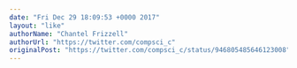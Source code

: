 ```yaml
---
date: "Fri Dec 29 18:09:53 +0000 2017"
layout: "like"
authorName: "Chantel Frizzell"
authorUrl: "https://twitter.com/compsci_c"
originalPost: "https://twitter.com/compsci_c/status/946805485646123008"
---
```

